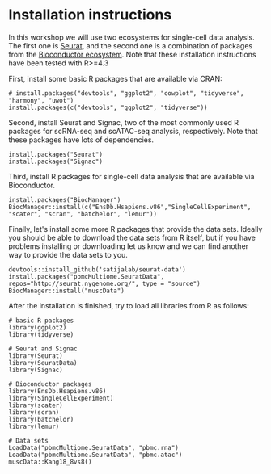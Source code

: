 
# Installation instructions

In this workshop we will use two ecosystems for single-cell data analysis. The first one is [Seurat](https://satijalab.org/seurat/), and the second one is a combination of packages from the [Bioconductor ecosystem](https://bioconductor.org/books/release/OSCA/). Note that these installation instructions have been tested with R>=4.3

First, install some basic R packages that are available via CRAN:
```
# install.packages("devtools", "ggplot2", "cowplot", "tidyverse", "harmony", "uwot")
install.packages(c("devtools", "ggplot2", "tidyverse"))
```

Second, install Seurat and Signac, two of the most commonly used R packages for scRNA-seq and scATAC-seq analysis, respectively. Note that these packages have lots of dependencies.
```
install.packages("Seurat")
install.packages("Signac")
```

Third, install R packages for single-cell data analysis that are available via Bioconductor.
```
install.packages("BiocManager")
BiocManager::install(c("EnsDb.Hsapiens.v86","SingleCellExperiment", "scater", "scran", "batchelor", "lemur"))
```

Finally, let's install some more R packages that provide the data sets. Ideally you should be able to download the data sets from R itself, but if you have problems installing or downloading let us know and we can find another way to provide the data sets to you.
```
devtools::install_github('satijalab/seurat-data')
install.packages("pbmcMultiome.SeuratData", repos="http://seurat.nygenome.org/", type = "source")
BiocManager::install("muscData")
```

After the installation is finished, try to load all libraries from R as follows:
```
# basic R packages
library(ggplot2)
library(tidyverse)

# Seurat and Signac
library(Seurat)
library(SeuratData)
library(Signac)

# Bioconductor packages
library(EnsDb.Hsapiens.v86)
library(SingleCellExperiment)
library(scater)
library(scran)
library(batchelor)
library(lemur)

# Data sets
LoadData("pbmcMultiome.SeuratData", "pbmc.rna")
LoadData("pbmcMultiome.SeuratData", "pbmc.atac")
muscData::Kang18_8vs8()
```

